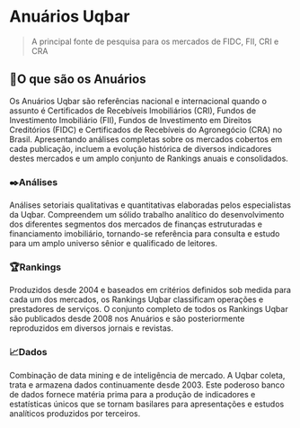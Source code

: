 # Anuários Uqbar
>A principal fonte de pesquisa para os mercados de FIDC, FII, CRI e CRA

## 📔O que são os Anuários
Os Anuários Uqbar são referências nacional e internacional quando o assunto é Certificados de Recebíveis Imobiliários (CRI), Fundos de Investimento Imobiliário (FII), Fundos de Investimento em Direitos Creditórios (FIDC) e Certificados de Recebíveis do Agronegócio (CRA) no Brasil. Apresentando análises completas sobre os mercados cobertos em cada publicação, incluem a evolução histórica de diversos indicadores destes mercados e um amplo conjunto de Rankings anuais e consolidados.

### ✒️Análises
Análises setoriais qualitativas e quantitativas elaboradas pelos especialistas da Uqbar. Compreendem um sólido trabalho analítico do desenvolvimento dos diferentes segmentos dos mercados de finanças estruturadas e financiamento imobiliário, tornando-se referência para consulta e estudo para um amplo universo sênior e qualificado de leitores.

### 🏆Rankings
Produzidos desde 2004 e baseados em critérios definidos sob medida para cada um dos mercados, os Rankings Uqbar classificam operações e prestadores de serviços. O conjunto completo de todos os Rankings Uqbar são publicados desde 2008 nos Anuários e são posteriormente reproduzidos em diversos jornais e revistas.

### 📈Dados
Combinação de data mining e de inteligência de mercado. A Uqbar coleta, trata e armazena dados continuamente desde 2003. Este poderoso banco de dados fornece matéria prima para a produção de indicadores e estatísticas únicos que se tornam basilares para apresentações e estudos analíticos produzidos por terceiros.
